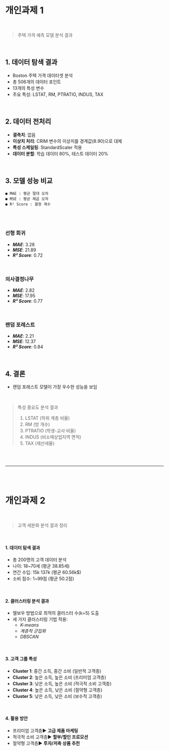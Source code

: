 # 개인과제 1
<br>

> 주택 가격 예측 모델 분석 결과

<br>

## 1. 데이터 탐색 결과
- Boston 주택 가격 데이터셋 분석
- 총 506개의 데이터 포인트
- 13개의 특성 변수
- 주요 특성: LSTAT, RM, PTRATIO, INDUS, TAX

<br>

## 2. 데이터 전처리
- **결측치**: 없음
- **이상치 처리**: CRIM 변수의 이상치를 경계값(8.90)으로 대체
- **특성 스케일링**: StandardScaler 적용
- **데이터 분할**: 학습 데이터 80%, 테스트 데이터 20%

<br>

## 3. 모델 성능 비교
    ● MAE : 평균 절대 오차
    ● MSE : 평균 제곱 오차
    ● R² Score : 결정 계수

<br><br>

### 선형 회귀
- ***MAE***: 3.28
- ***MSE***: 21.89
- ***R² Score***: 0.72

<br>

### 의사결정나무
- ***MAE***: 2.82
- ***MSE***: 17.95
- ***R² Score***: 0.77

<br>

### 랜덤 포레스트
- ***MAE***: 2.21
- ***MSE***: 12.37
- ***R² Score***: 0.84

<br>

## 4. 결론
- 랜덤 포레스트 모델이 가장 우수한 성능을 보임

<br>

> 특성 중요도 분석 결과
> 1. LSTAT (하위 계층 비율)
> 2. RM (방 개수)
> 3. PTRATIO (학생-교사 비율)
> 4. INDUS (비소매상업지역 면적)
> 5. TAX (재산세율)

<br><br>

---

<br><br>

# 개인과제 2
<br>

>고객 세분화 분석 결과 정리

<br>

#### 1. 데이터 탐색 결과
- 총 200명의 고객 데이터 분석
- 나이: 18~70세 (평균 38.85세)
- 연간 수입: 15k$~137k$ (평균 60.56k$)
- 소비 점수: 1~99점 (평균 50.2점)

<br>

#### 2. 클러스터링 분석 결과
- 엘보우 방법으로 최적의 클러스터 수(k=5) 도출
- 세 가지 클러스터링 기법 적용:
  - *K-means*
  - *계층적 군집화*
  - *DBSCAN*

<br>

#### 3. 고객 그룹 특성
- **Cluster 1**: 중간 소득, 중간 소비 (일반적 고객층)
- **Cluster 2**: 높은 소득, 높은 소비 (프리미엄 고객층)
- **Cluster 3**: 낮은 소득, 높은 소비 (적극적 소비 고객층)
- **Cluster 4**: 높은 소득, 낮은 소비 (절약형 고객층)
- **Cluster 5**: 낮은 소득, 낮은 소비 (보수적 고객층)

<br>

#### 4. 활용 방안
- 프리미엄 고객층▶ **고급 제품 마케팅**
- 적극적 소비 고객층▶ **할부/할인 프로모션**    
- 절약형 고객층▶ **투자/저축 상품 추천**

<br><br><br>
